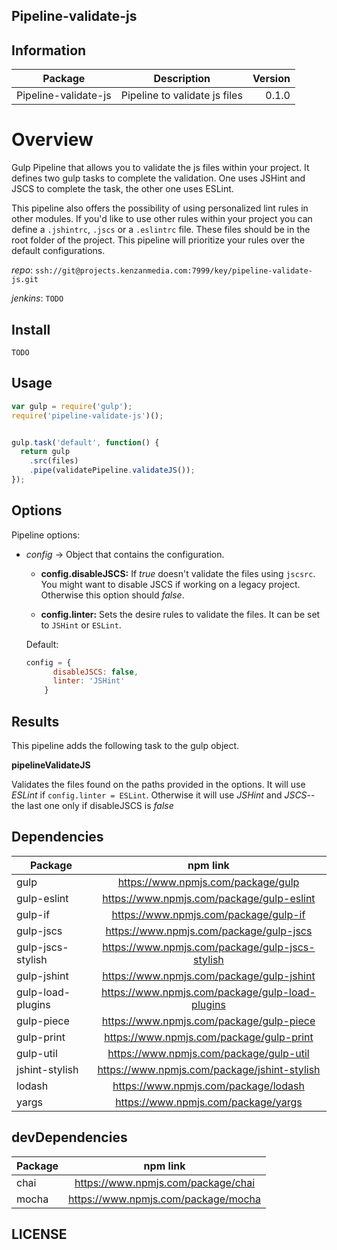 ## Pipeline-validate-js


## Information

| Package       | Description   | Version|
| ------------- |:-------------:| -----:|
| Pipeline-validate-js| Pipeline to validate js files | 0.1.0 |

# Overview

Gulp Pipeline that allows you to validate the js files within your project. It defines two gulp tasks to complete the validation. One uses JSHint and JSCS to complete the task, the other one uses ESLint.

This pipeline also offers the possibility of using personalized lint rules in other modules. If you'd like to use other rules within your project you can define a `.jshintrc`, `.jscs` or a `.eslintrc` file. These files should be in the root folder of the project. This pipeline will prioritize your rules over the default configurations.

_repo_: `ssh://git@projects.kenzanmedia.com:7999/key/pipeline-validate-js.git`

_jenkins_: `TODO`

## Install
`TODO`

## Usage
```javascript
var gulp = require('gulp');
require('pipeline-validate-js')();


gulp.task('default', function() {
  return gulp
    .src(files)
    .pipe(validatePipeline.validateJS());
});
```

## Options

Pipeline options:
* _config_ -> Object that contains the configuration.

    + __config.disableJSCS:__ If _true_ doesn't validate the files using `jscsrc`. You might want to disable JSCS if working on a legacy project. Otherwise this option should _false_.

    + __config.linter:__ Sets the desire rules to validate the files. It can be set to `JSHint` or `ESLint`.


  Default:
  ```javascript
  config = {
        disableJSCS: false,
        linter: 'JSHint'  
      }
  ```  

## Results

This pipeline adds the following task to the gulp object.

__pipelineValidateJS__

Validates the files found on the paths provided in the options. It will use _ESLint_ if `config.linter = ESLint`. Otherwise it will use _JSHint_ and _JSCS_-- the last one only if disableJSCS is _false_


## Dependencies

| Package       | npm link   |
| ------------- |:-------------:|
|gulp| https://www.npmjs.com/package/gulp |
|gulp-eslint| https://www.npmjs.com/package/gulp-eslint |
|gulp-if| https://www.npmjs.com/package/gulp-if |
|gulp-jscs| https://www.npmjs.com/package/gulp-jscs |
|gulp-jscs-stylish| https://www.npmjs.com/package/gulp-jscs-stylish |
|gulp-jshint| https://www.npmjs.com/package/gulp-jshint |
|gulp-load-plugins| https://www.npmjs.com/package/gulp-load-plugins |
|gulp-piece| https://www.npmjs.com/package/gulp-piece |
|gulp-print| https://www.npmjs.com/package/gulp-print |
|gulp-util| https://www.npmjs.com/package/gulp-util |
|jshint-stylish| https://www.npmjs.com/package/jshint-stylish |
|lodash| https://www.npmjs.com/package/lodash |
|yargs| https://www.npmjs.com/package/yargs |

## devDependencies

| Package       | npm link   |
| ------------- |:-------------:|
|chai| https://www.npmjs.com/package/chai |
|mocha| https://www.npmjs.com/package/mocha |

## LICENSE
